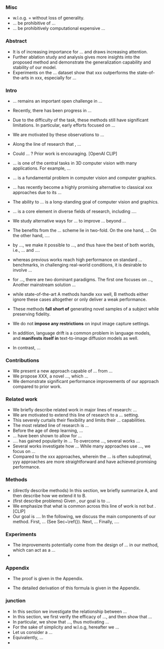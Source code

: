 ### Misc

* w.l.o.g. = without loss of generality.
* ... be prohibitive of ...
* ... be prohibitively computational expensive ...



### Abstract

* It is of increasing importance for ...  and draws increasing attention.
* Further ablation study and analysis gives more insights into the proposed method and demonstrate the generalization capability and stability of our model.
* Experiments on the ... dataset show that xxx outperforms the state-of-the-arts in xxx, especially for ...



### Intro

* ... remains an important open challenge in ...
* Recently, there has been progress in ...
* Due to the difficulty of the task, these methods still have significant limitations. In particular, early efforts focused on ...
* We are motivated by these observations to ...
* Along the line of research that <combines A and B>, ...
* Could ... ? Prior work is encouraging. [OpenAI CLIP]
* ... is one of the central tasks in 3D computer vision with many applications. For example, ...
* ... is a fundamental problem in computer vision and computer graphics.
* ... has recently become a highly promising alternative to classical xxx approaches due to its ...
* The ability to ... is a long-standing goal of computer vision and graphics.
* ... is a core element in diverse fields of research, including ....
* We study alternative ways for ... to improve ... beyond ...
* The benefits from the ... scheme lie in two-fold. On the one hand, ... On the other hand, ....
* by ..., we make it possible to ..., and thus have the best of both worlds, i.e., ... and ....
* whereas previous works reach high performance on standard ... benchmarks, in challenging real-world conditions, it is desirable to involve ...
* for ..., there are two dominant paradigms. The first one focuses on ..., Another mainstream solution ...
* while state-of-the-art A methods handle xxx well, B methods either ignore these cases altogether or only deliver a weak performance.

* These methods **fall short of** generating novel samples of a subject while preserving fidelity.
* We do not **impose any restrictions** on input image capture settings.

* In addition, language drift is a common problem in language models, and **manifests itself in** text-to-image diffusion models as well.
* In contrast, ...



### Contributions

* We present a new approach capable of ... from ...
* We propose XXX, a novel ..., which ...
* We demonstrate significant performance improvements of our approach compared to prior work.





### Related work

* We briefly describe related work in <two> major lines of research: ...
* We are motivated to extend this line of research to a ... setting.
* This severely curtails their flexibility and limits their ... capabilities.
* The most related line of research is ...
* Before the age of deep learning, ...
* ... have been shown to allow for ...
* .... has gained popularity in ... To overcome ..., several works ...
* Several works investigate how ... While many approaches use ..., we focus on ...
* Compared to the xxx approaches, wherein the ... is often suboptimal, yyy approaches are more straightforward and have achieved promising performance.



### Methods

* (directly describe methods) In this section, we briefly summarize A, and then describe how we extend it to B.
* (first describe problems) Given <the input data>, our goal is to ...
* We emphasize that what is common across this line of work is not <any details of the particular methods> but <the appreciation of natural languages as a training signal>. [CLIP]
* Our goal is .... In the following, we discuss the main components of our method. First, ... (See Sec~\ref{}). Next, ... Finally, ....



### Experiments

* The improvements potentially come from the design of ... in our method, which can act as a ...
* 



### Appendix

* The proof is given in the Appendix.

* The detailed derivation of this formula is given in the Appendix.



### junction

* In this section we investigate the relationship between ...
* In this section, we first verify the efficacy of ..., and then show that ...
* In particular, we show that ..., thus motivating ...
* For the sake of simplicity and w.l.o.g, hereafter we ...
* Let us consider a ...
* Equivalently, ...
* 